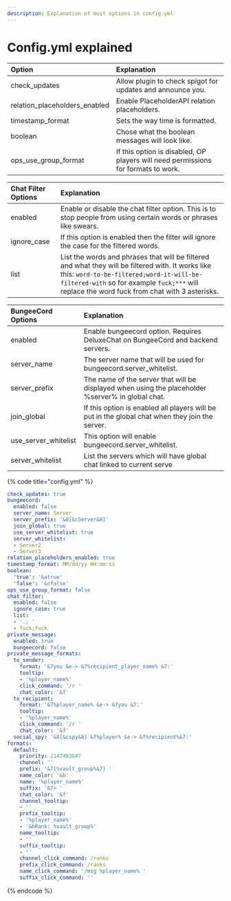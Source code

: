 ```yaml
---
description: Explanation of most options in config.yml
---
```


# Config.yml explained

| Option | Explanation |
| :--- | :--- |
| check\_updates | Allow plugin to check spigot for updates and announce you. |
| relation\_placeholders\_enabled | Enable PlaceholderAPI relation placeholders. |
| timestamp\_format | Sets the way time is formatted. |
| boolean | Chose what the boolean messages will look like. |
| ops\_use\_group\_format | If this option is disabled, OP players will need permissions for formats to work. |

| Chat Filter Options | Explanation |
| :--- | :--- |
| enabled | Enable or disable the chat filter option. This is to stop people from using certain words or phrases like swears. |
| ignore\_case | If this option is enabled then the filter will ignore the case for the filtered words. |
| list | List the words and phrases that will be filtered and what they will be filtered with. It works like this: `word-to-be-filtered;word-it-will-be-filtered-with` so for example `fuck;***` will replace the word fuck from chat with 3 asterisks. |

| BungeeCord Options | Explanation |
| :--- | :--- |
| enabled | Enable bungeecord option. Requires DeluxeChat on BungeeCord and backend servers. |
| server\_name | The server name that will be used for bungeecord.server\_whitelist. |
| server\_prefix | The name of the server that will be displayed when using the placeholder %server% in global chat. |
| join\_global | If this option is enabled all players will be put in the global chat when they join the server. |
| use\_server\_whitelist | This option will enable bungeecord.server\_whitelist. |
| server\_whitelist | List the servers which will have global chat linked to current serve |

{% code title="config.yml" %}
```yaml
check_updates: true
bungeecord:
  enabled: false
  server_name: Server
  server_prefix: '&8[&cServer&8]'
  join_global: true
  use_server_whitelist: true
  server_whitelist:
  - Server2
  - Server3
relation_placeholders_enabled: true
timestamp_format: MM/dd/yy HH:mm:ss
boolean:
  'true': '&atrue'
  'false': '&cfalse'
ops_use_group_format: false
chat_filter:
  enabled: false
  ignore_case: true
  list:
  - '.; '
  - fuck;fuck
private_message:
  enabled: true
  bungeecord: false
private_message_formats:
  to_sender:
    format: '&7you &e-> &7%recipient_player_name% &7:'
    tooltip:
    - '%player_name%'
    click_command: '/r '
    chat_color: '&f'
  to_recipient:
    format: '&7%player_name% &e-> &7you &7:'
    tooltip:
    - '%player_name%'
    click_command: '/r '
    chat_color: '&f'
  social_spy: '&8[&cspy&8] &f%player% &e-> &f%recipient%&7:'
formats:
  default:
    priority: 2147483647
    channel: ''
    prefix: '&7[%vault_group%&7] '
    name_color: '&b'
    name: '%player_name%'
    suffix: '&7> '
    chat_color: '&f'
    channel_tooltip:
    - ''
    prefix_tooltip:
    - '%player_name%'
    - '&bRank: %vault_group%'
    name_tooltip:
    - ''
    suffix_tooltip:
    - ''
    channel_click_command: /ranks
    prefix_click_command: /ranks
    name_click_command: '/msg %player_name% '
    suffix_click_command: ''
```
{% endcode %}

